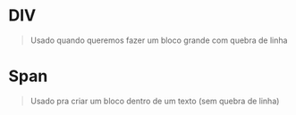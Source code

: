 # DIV
> Usado quando queremos fazer um bloco grande com quebra de linha

# Span 
> Usado pra criar um bloco dentro de um texto (sem quebra de linha)